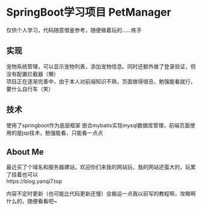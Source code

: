 # SpringBoot学习项目 PetManager
仅供个人学习，代码随意借鉴参考，随便做着玩的……练手

## 实现
<p>宠物系统管理，可以显示宠物列表，添加宠物信息。同时还额外做了登录验证，但没有配置拦截器（懒）<br>项目正在逐渐完善中，由于本人对前端知识不熟，页面做得很丑，勉强能看就行，要什么自行车（笑）</p>

## 技术
<p>使用了springboot作为底层框架 嵌合mybatis实现mysql数据库管理，前端页面使用的是jsp技术，勉强能看，只能看一点点</p>

## About Me
<p>最近买了个域名和服务器建站，欢迎你们来我的网站玩，我的网站还蛮大的，玩累了挂着也可以<br>https://blog.yanqi7.top<br></p>
<p>内容不定时更新（也可能比代码更新还慢）会搬运一点我以前写的教程啊，攻略啊什么的，随便看看吧~</p>
